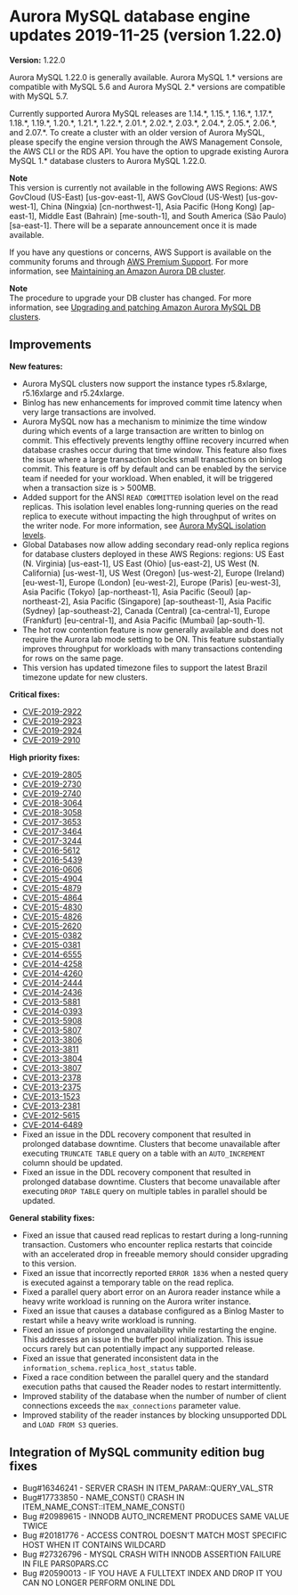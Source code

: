 # Aurora MySQL database engine updates 2019\-11\-25 \(version 1\.22\.0\)<a name="AuroraMySQL.Updates.1220"></a>

**Version:** 1\.22\.0

 Aurora MySQL 1\.22\.0 is generally available\. Aurora MySQL 1\.\* versions are compatible with MySQL 5\.6 and Aurora MySQL 2\.\* versions are compatible with MySQL 5\.7\. 

 Currently supported Aurora MySQL releases are 1\.14\.\*, 1\.15\.\*, 1\.16\.\*, 1\.17\.\*, 1\.18\.\*, 1\.19\.\*, 1\.20\.\*, 1\.21\.\*, 1\.22\.\*, 2\.01\.\*, 2\.02\.\*, 2\.03\.\*, 2\.04\.\*, 2\.05\.\*, 2\.06\.\*, and 2\.07\.\*\. To create a cluster with an older version of Aurora MySQL, please specify the engine version through the AWS Management Console, the AWS CLI or the RDS API\. You have the option to upgrade existing Aurora MySQL 1\.\* database clusters to Aurora MySQL 1\.22\.0\. 

**Note**  
 This version is currently not available in the following AWS Regions: AWS GovCloud \(US\-East\) \[us\-gov\-east\-1\], AWS GovCloud \(US\-West\) \[us\-gov\-west\-1\], China \(Ningxia\) \[cn\-northwest\-1\], Asia Pacific \(Hong Kong\) \[ap\-east\-1\], Middle East \(Bahrain\) \[me\-south\-1\], and South America \(São Paulo\) \[sa\-east\-1\]\. There will be a separate announcement once it is made available\. 

 If you have any questions or concerns, AWS Support is available on the community forums and through [AWS Premium Support](http://aws.amazon.com/support)\. For more information, see [Maintaining an Amazon Aurora DB cluster](USER_UpgradeDBInstance.Maintenance.md)\. 

**Note**  
The procedure to upgrade your DB cluster has changed\. For more information, see [Upgrading and patching Amazon Aurora MySQL DB clusters](AuroraMySQL.Updates.Patching.md)\.

## Improvements<a name="AuroraMySQL.Updates.1220.Improvements"></a>

 **New features:** 
+  Aurora MySQL clusters now support the instance types r5\.8xlarge, r5\.16xlarge and r5\.24xlarge\. 
+  Binlog has new enhancements for improved commit time latency when very large transactions are involved\. 
+  Aurora MySQL now has a mechanism to minimize the time window during which events of a large transaction are written to binlog on commit\. This effectively prevents lengthy offline recovery incurred when database crashes occur during that time window\. This feature also fixes the issue where a large transaction blocks small transactions on binlog commit\. This feature is off by default and can be enabled by the service team if needed for your workload\. When enabled, it will be triggered when a transaction size is > 500MB\. 
+  Added support for the ANSI `READ COMMITTED` isolation level on the read replicas\. This isolation level enables long\-running queries on the read replica to execute without impacting the high throughput of writes on the writer node\. For more information, see [Aurora MySQL isolation levels](https://docs.aws.amazon.com/AmazonRDS/latest/AuroraUserGuide/AuroraMySQL.Reference.html#AuroraMySQL.Reference.IsolationLevels)\. 
+  Global Databases now allow adding secondary read\-only replica regions for database clusters deployed in these AWS Regions: regions: US East \(N\. Virginia\) \[us\-east\-1\], US East \(Ohio\) \[us\-east\-2\], US West \(N\. California\) \[us\-west\-1\], US West \(Oregon\) \[us\-west\-2\], Europe \(Ireland\) \[eu\-west\-1\], Europe \(London\) \[eu\-west\-2\], Europe \(Paris\) \[eu\-west\-3\], Asia Pacific \(Tokyo\) \[ap\-northeast\-1\], Asia Pacific \(Seoul\) \[ap\-northeast\-2\], Asia Pacific \(Singapore\) \[ap\-southeast\-1\], Asia Pacific \(Sydney\) \[ap\-southeast\-2\], Canada \(Central\) \[ca\-central\-1\], Europe \(Frankfurt\) \[eu\-central\-1\], and Asia Pacific \(Mumbai\) \[ap\-south\-1\]\. 
+  The hot row contention feature is now generally available and does not require the Aurora lab mode setting to be ON\. This feature substantially improves throughput for workloads with many transactions contending for rows on the same page\. 
+  This version has updated timezone files to support the latest Brazil timezone update for new clusters\. 

 **Critical fixes:** 
+ [CVE\-2019\-2922](https://cve.mitre.org/cgi-bin/cvename.cgi?name=CVE-2019-2922)
+ [CVE\-2019\-2923](https://cve.mitre.org/cgi-bin/cvename.cgi?name=CVE-2019-2923)
+ [CVE\-2019\-2924](https://cve.mitre.org/cgi-bin/cvename.cgi?name=CVE-2019-2924)
+ [CVE\-2019\-2910](https://cve.mitre.org/cgi-bin/cvename.cgi?name=CVE-2019-2910)

 **High priority fixes:** 
+ [CVE\-2019\-2805](https://cve.mitre.org/cgi-bin/cvename.cgi?name=CVE-2019-2805)
+ [CVE\-2019\-2730](https://cve.mitre.org/cgi-bin/cvename.cgi?name=CVE-2019-2730)
+ [CVE\-2019\-2740](https://cve.mitre.org/cgi-bin/cvename.cgi?name=CVE-2019-2740)
+ [CVE\-2018\-3064](https://cve.mitre.org/cgi-bin/cvename.cgi?name=CVE-2018-3064)
+ [CVE\-2018\-3058](https://cve.mitre.org/cgi-bin/cvename.cgi?name=CVE-2018-3058)
+ [CVE\-2017\-3653](https://cve.mitre.org/cgi-bin/cvename.cgi?name=CVE-2017-3653)
+ [CVE\-2017\-3464](https://cve.mitre.org/cgi-bin/cvename.cgi?name=CVE-2017-3464)
+ [CVE\-2017\-3244](https://cve.mitre.org/cgi-bin/cvename.cgi?name=CVE-2017-3244)
+ [CVE\-2016\-5612](https://cve.mitre.org/cgi-bin/cvename.cgi?name=CVE-2016-5612)
+ [CVE\-2016\-5439](https://cve.mitre.org/cgi-bin/cvename.cgi?name=CVE-2016-5439)
+ [CVE\-2016\-0606](https://cve.mitre.org/cgi-bin/cvename.cgi?name=CVE-2016-0606)
+ [CVE\-2015\-4904](https://cve.mitre.org/cgi-bin/cvename.cgi?name=CVE-2015-4904)
+ [CVE\-2015\-4879](https://cve.mitre.org/cgi-bin/cvename.cgi?name=CVE-2015-4879)
+ [CVE\-2015\-4864](https://cve.mitre.org/cgi-bin/cvename.cgi?name=CVE-2015-4864)
+ [CVE\-2015\-4830](https://cve.mitre.org/cgi-bin/cvename.cgi?name=CVE-2015-4830)
+ [CVE\-2015\-4826](https://cve.mitre.org/cgi-bin/cvename.cgi?name=CVE-2015-4826)
+ [CVE\-2015\-2620](https://cve.mitre.org/cgi-bin/cvename.cgi?name=CVE-2015-2620)
+ [CVE\-2015\-0382](https://cve.mitre.org/cgi-bin/cvename.cgi?name=CVE-2015-0382)
+ [CVE\-2015\-0381](https://cve.mitre.org/cgi-bin/cvename.cgi?name=CVE-2015-0381)
+ [CVE\-2014\-6555](https://cve.mitre.org/cgi-bin/cvename.cgi?name=CVE-2014-6555)
+ [CVE\-2014\-4258](https://cve.mitre.org/cgi-bin/cvename.cgi?name=CVE-2014-4258)
+ [CVE\-2014\-4260](https://cve.mitre.org/cgi-bin/cvename.cgi?name=CVE-2014-4260)
+ [CVE\-2014\-2444](https://cve.mitre.org/cgi-bin/cvename.cgi?name=CVE-2014-2444)
+ [CVE\-2014\-2436](https://cve.mitre.org/cgi-bin/cvename.cgi?name=CVE-2014-2436)
+ [CVE\-2013\-5881](https://cve.mitre.org/cgi-bin/cvename.cgi?name=CVE-2013-5881)
+ [CVE\-2014\-0393](https://cve.mitre.org/cgi-bin/cvename.cgi?name=CVE-2014-0393)
+ [CVE\-2013\-5908](https://cve.mitre.org/cgi-bin/cvename.cgi?name=CVE-2013-5908)
+ [CVE\-2013\-5807](https://cve.mitre.org/cgi-bin/cvename.cgi?name=CVE-2013-5807)
+ [CVE\-2013\-3806](https://cve.mitre.org/cgi-bin/cvename.cgi?name=CVE-2013-3806)
+ [CVE\-2013\-3811](https://cve.mitre.org/cgi-bin/cvename.cgi?name=CVE-2013-3811)
+ [CVE\-2013\-3804](https://cve.mitre.org/cgi-bin/cvename.cgi?name=CVE-2013-3804)
+ [CVE\-2013\-3807](https://cve.mitre.org/cgi-bin/cvename.cgi?name=CVE-2013-3807)
+ [CVE\-2013\-2378](https://cve.mitre.org/cgi-bin/cvename.cgi?name=CVE-2013-2378)
+ [CVE\-2013\-2375](https://cve.mitre.org/cgi-bin/cvename.cgi?name=CVE-2013-2375)
+ [CVE\-2013\-1523](https://cve.mitre.org/cgi-bin/cvename.cgi?name=CVE-2013-1523)
+ [CVE\-2013\-2381](https://cve.mitre.org/cgi-bin/cvename.cgi?name=CVE-2013-2381)
+ [CVE\-2012\-5615](https://cve.mitre.org/cgi-bin/cvename.cgi?name=CVE-2012-5615)
+ [CVE\-2014\-6489](https://cve.mitre.org/cgi-bin/cvename.cgi?name=CVE-2014-6489)
+  Fixed an issue in the DDL recovery component that resulted in prolonged database downtime\. Clusters that become unavailable after executing `TRUNCATE TABLE` query on a table with an `AUTO_INCREMENT` column should be updated\. 
+  Fixed an issue in the DDL recovery component that resulted in prolonged database downtime\. Clusters that become unavailable after executing `DROP TABLE` query on multiple tables in parallel should be updated\. 

 **General stability fixes:** 
+  Fixed an issue that caused read replicas to restart during a long\-running transaction\. Customers who encounter replica restarts that coincide with an accelerated drop in freeable memory should consider upgrading to this version\. 
+  Fixed an issue that incorrectly reported `ERROR 1836` when a nested query is executed against a temporary table on the read replica\. 
+  Fixed a parallel query abort error on an Aurora reader instance while a heavy write workload is running on the Aurora writer instance\. 
+  Fixed an issue that causes a database configured as a Binlog Master to restart while a heavy write workload is running\. 
+  Fixed an issue of prolonged unavailability while restarting the engine\. This addresses an issue in the buffer pool initialization\. This issue occurs rarely but can potentially impact any supported release\. 
+  Fixed an issue that generated inconsistent data in the `information_schema.replica_host_status` table\. 
+  Fixed a race condition between the parallel query and the standard execution paths that caused the Reader nodes to restart intermittently\. 
+  Improved stability of the database when the number of number of client connections exceeds the `max_connections` parameter value\. 
+  Improved stability of the reader instances by blocking unsupported DDL and `LOAD FROM S3` queries\. 

## Integration of MySQL community edition bug fixes<a name="AuroraMySQL.Updates.1220.Patches"></a>
+  Bug\#16346241 \- SERVER CRASH IN ITEM\_PARAM::QUERY\_VAL\_STR 
+  Bug\#17733850 \- NAME\_CONST\(\) CRASH IN ITEM\_NAME\_CONST::ITEM\_NAME\_CONST\(\) 
+  Bug \#20989615 \- INNODB AUTO\_INCREMENT PRODUCES SAME VALUE TWICE 
+  Bug \#20181776 \- ACCESS CONTROL DOESN'T MATCH MOST SPECIFIC HOST WHEN IT CONTAINS WILDCARD 
+  Bug \#27326796 \- MYSQL CRASH WITH INNODB ASSERTION FAILURE IN FILE PARS0PARS\.CC 
+  Bug \#20590013 \- IF YOU HAVE A FULLTEXT INDEX AND DROP IT YOU CAN NO LONGER PERFORM ONLINE DDL 